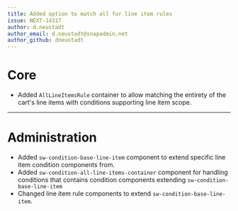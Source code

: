 ```yaml
---
title: Added option to match all for line item rules
issue: NEXT-14317
author: d.neustadt
author_email: d.neustadt@snapadmin.net 
author_github: dneustadt
---
```

# Core
* Added `AllLineItemsRule` container to allow matching the entirety of the cart's line items with conditions supporting line item scope.

___
# Administration
* Added `sw-condition-base-line-item` component to extend specific line item condition components from.
* Added `sw-condition-all-line-items-container` component for handling conditions that contains condition components extending `sw-condition-base-line-item`
* Changed line item rule components to extend `sw-condition-base-line-item`.
